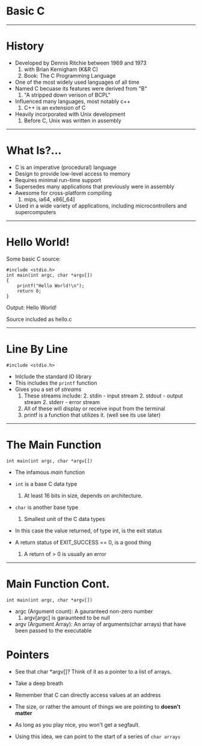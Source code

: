 Basic C
=======

---

History
=======

- Developed by Dennis Ritchie between 1969 and 1973
    1. with Brian Kernigham (K&R C) 
    1. Book: The C Programming Language 
- One of the most widely used languages of all time
- Named C becuase its features were derived from "B" 
    1. "A stripped down verison of BCPL"
- Influenced many languages, most notably c++ 
    1. C++ is an extension of C
- Heavily incorporated with Unix development
    1. Before C, Unix was written in assembly

--- 

What Is?...
===========
- C is an imperative (procedural) language 
- Design to provide low-level access to memory
- Requires minimal run-time support 
- Supersedes many applications that previously were in assembly
- Awesome for cross-platform compiling
   1. mips, ia64, x86[_64]
- Used in a wide variety of applications, including microcontrollers and supercomputers

---

Hello World!
============

Some basic C source: 

	#include <stdio.h> 
	int main(int argc, char *argv[]) 
    {
		printf("Hello World!\n"); 
		return 0;
	}

Output: 
Hello World!

Source included as hello.c

---

Line By Line
============
    #include <stdio.h> 

- Inlclude the standard IO library
- This includes the <code>printf</code> function
- Gives you a set of <i>streams</i>
    1. These streams include: 
        2. stdin    - input stream 
        2. stdout   - output stream
        2. stderr   - error stream
    1. All of these will display or receive input from the terminal 
    1. printf is a function that utilizes it. (well see its use later)

---

The Main Function
=================
    int main(int argc, char *argv[])

- The infamous <i>main</i> function

- <code>int</code> is a base C data type 
    1. At least 16 bits in size, depends on architecture. 
- <code>char</code> is another base type
    1. Smallest unit of the C data types

- In this case the value returned, of type int, is the exit status
- A return status of EXIT_SUCCESS == 0, is a good thing
    1. A return of > 0 is usually an error

---

Main Function Cont.
===================
    int main(int argc, char *argv[]) 

- argc (Argument count): A gauranteed non-zero number 
    1. argv[argc] is garaunteed to be null 
- argv (Argument Array): An array of arguments(char arrays) that have been passed to the executable


Pointers
========
- See that char *argv[]? Think of it as a pointer to a list of arrays. 
- Take a deep breath
- Remember that C can directly access values at an address 
- The size, or rather the amount of things we are pointing to <b>doesn't matter</b> 
- As long as you play nice, you won't get a segfault. 

- Using this idea, we can point to the start of a series of <code>char</char> arrays
